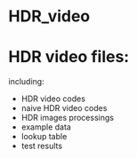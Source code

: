 # HDR_video
# HDR video files:
including:
* HDR video codes
* naive HDR video codes
* HDR images processings
* example data
* lookup table
* test results
